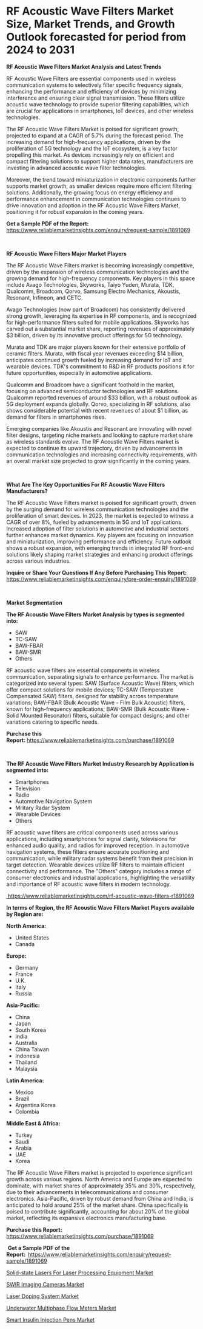 <p><h1>RF Acoustic Wave Filters Market Size, Market Trends, and Growth Outlook forecasted for period from 2024 to 2031</h1></p><p><strong>RF Acoustic Wave Filters Market Analysis and Latest Trends</strong></p>
<p><p>RF Acoustic Wave Filters are essential components used in wireless communication systems to selectively filter specific frequency signals, enhancing the performance and efficiency of devices by minimizing interference and ensuring clear signal transmission. These filters utilize acoustic wave technology to provide superior filtering capabilities, which are crucial for applications in smartphones, IoT devices, and other wireless technologies.</p><p>The RF Acoustic Wave Filters Market is poised for significant growth, projected to expand at a CAGR of 5.7% during the forecast period. The increasing demand for high-frequency applications, driven by the proliferation of 5G technology and the IoT ecosystem, is a key factor propelling this market. As devices increasingly rely on efficient and compact filtering solutions to support higher data rates, manufacturers are investing in advanced acoustic wave filter technologies. </p><p>Moreover, the trend toward miniaturization in electronic components further supports market growth, as smaller devices require more efficient filtering solutions. Additionally, the growing focus on energy efficiency and performance enhancement in communication technologies continues to drive innovation and adoption in the RF Acoustic Wave Filters Market, positioning it for robust expansion in the coming years.</p></p>
<p><strong>Get a Sample PDF of the Report:&nbsp;</strong> <a href="https://www.reliablemarketinsights.com/enquiry/request-sample/1891069?utm_campaign=1570&utm_medium=2&utm_source=Github&utm_content=ia&utm_term=24102024&utm_id=rf-acoustic-wave-filters">https://www.reliablemarketinsights.com/enquiry/request-sample/1891069</a></p>
<p>&nbsp;</p>
<p><strong>RF Acoustic Wave Filters Major Market Players</strong></p>
<p><p>The RF Acoustic Wave Filters market is becoming increasingly competitive, driven by the expansion of wireless communication technologies and the growing demand for high-frequency components. Key players in this space include Avago Technologies, Skyworks, Taiyo Yuden, Murata, TDK, Qualcomm, Broadcom, Qorvo, Samsung Electro Mechanics, Akoustis, Resonant, Infineon, and CETC.</p><p>Avago Technologies (now part of Broadcom) has consistently delivered strong growth, leveraging its expertise in RF components, and is recognized for high-performance filters suited for mobile applications. Skyworks has carved out a substantial market share, reporting revenues of approximately $3 billion, driven by its innovative product offerings for 5G technology.</p><p>Murata and TDK are major players known for their extensive portfolio of ceramic filters. Murata, with fiscal year revenues exceeding $14 billion, anticipates continued growth fueled by increasing demand for IoT and wearable devices. TDK's commitment to R&D in RF products positions it for future opportunities, especially in automotive applications.</p><p>Qualcomm and Broadcom have a significant foothold in the market, focusing on advanced semiconductor technologies and RF solutions. Qualcomm reported revenues of around $33 billion, with a robust outlook as 5G deployment expands globally. Qorvo, specializing in RF solutions, also shows considerable potential with recent revenues of about $1 billion, as demand for filters in smartphones rises.</p><p>Emerging companies like Akoustis and Resonant are innovating with novel filter designs, targeting niche markets and looking to capture market share as wireless standards evolve. The RF Acoustic Wave Filters market is expected to continue its upward trajectory, driven by advancements in communication technologies and increasing connectivity requirements, with an overall market size projected to grow significantly in the coming years.</p></p>
<p>&nbsp;</p>
<p><strong>What Are The Key Opportunities For RF Acoustic Wave Filters Manufacturers?</strong></p>
<p><p>The RF Acoustic Wave Filters market is poised for significant growth, driven by the surging demand for wireless communication technologies and the proliferation of smart devices. In 2023, the market is expected to witness a CAGR of over 8%, fueled by advancements in 5G and IoT applications. Increased adoption of filter solutions in automotive and industrial sectors further enhances market dynamics. Key players are focusing on innovation and miniaturization, improving performance and efficiency. Future outlook shows a robust expansion, with emerging trends in integrated RF front-end solutions likely shaping market strategies and enhancing product offerings across various industries.</p></p>
<p><strong>Inquire or Share Your Questions If Any Before Purchasing This Report:</strong> <a href="https://www.reliablemarketinsights.com/enquiry/pre-order-enquiry/1891069?utm_campaign=1570&utm_medium=2&utm_source=Github&utm_content=ia&utm_term=24102024&utm_id=rf-acoustic-wave-filters">https://www.reliablemarketinsights.com/enquiry/pre-order-enquiry/1891069</a></p>
<p>&nbsp;</p>
<p><strong>Market Segmentation</strong></p>
<p><strong>The RF Acoustic Wave Filters Market Analysis by types is segmented into:</strong></p>
<p><ul><li>SAW</li><li>TC-SAW</li><li>BAW-FBAR</li><li>BAW-SMR</li><li>Others</li></ul></p>
<p><p>RF acoustic wave filters are essential components in wireless communication, separating signals to enhance performance. The market is categorized into several types: SAW (Surface Acoustic Wave) filters, which offer compact solutions for mobile devices; TC-SAW (Temperature Compensated SAW) filters, designed for stability across temperature variations; BAW-FBAR (Bulk Acoustic Wave - Film Bulk Acoustic) filters, known for high-frequency applications; BAW-SMR (Bulk Acoustic Wave - Solid Mounted Resonator) filters, suitable for compact designs; and other variations catering to specific needs.</p></p>
<p><strong>Purchase this Report:&nbsp;</strong><a href="https://www.reliablemarketinsights.com/purchase/1891069?utm_campaign=1570&utm_medium=2&utm_source=Github&utm_content=ia&utm_term=24102024&utm_id=rf-acoustic-wave-filters">https://www.reliablemarketinsights.com/purchase/1891069</a></p>
<p>&nbsp;</p>
<p><strong>The RF Acoustic Wave Filters Market Industry Research by Application is segmented into:</strong></p>
<p><ul><li>Smartphones</li><li>Television</li><li>Radio</li><li>Automotive Navigation System</li><li>Military Radar System</li><li>Wearable Devices</li><li>Others</li></ul></p>
<p><p>RF acoustic wave filters are critical components used across various applications, including smartphones for signal clarity, televisions for enhanced audio quality, and radios for improved reception. In automotive navigation systems, these filters ensure accurate positioning and communication, while military radar systems benefit from their precision in target detection. Wearable devices utilize RF filters to maintain efficient connectivity and performance. The "Others" category includes a range of consumer electronics and industrial applications, highlighting the versatility and importance of RF acoustic wave filters in modern technology.</p></p>
<p><a href="https://www.reliablemarketinsights.com/rf-acoustic-wave-filters-r1891069?utm_campaign=1570&utm_medium=2&utm_source=Github&utm_content=ia&utm_term=24102024&utm_id=rf-acoustic-wave-filters">&nbsp;https://www.reliablemarketinsights.com/rf-acoustic-wave-filters-r1891069</a></p>
<p><strong>In terms of Region, the RF Acoustic Wave Filters Market Players available by Region are:</strong></p>
<p>
    <p> <strong> North America: </strong>
        <ul>
            <li>United States</li>
            <li>Canada</li>
        </ul>
        </p> 
    <p> <strong> Europe: </strong>
        <ul>
            <li>Germany</li>
            <li>France</li>
            <li>U.K.</li>
            <li>Italy</li>
            <li>Russia</li>
        </ul>
        </p> 
    <p> <strong> Asia-Pacific: </strong>
        <ul>
            <li>China</li>
            <li>Japan</li>
            <li>South Korea</li>
            <li>India</li>
            <li>Australia</li>
            <li>China Taiwan</li>
            <li>Indonesia</li>
            <li>Thailand</li>
            <li>Malaysia</li>
        </ul>
        </p> 
    <p> <strong> Latin America: </strong>
        <ul>
            <li>Mexico</li>
            <li>Brazil</li>
            <li>Argentina Korea</li>
            <li>Colombia</li>
        </ul>
        </p> 
    <p> <strong> Middle East & Africa: </strong>
        <ul>
            <li>Turkey</li>
            <li>Saudi</li>
            <li>Arabia</li>
            <li>UAE</li>
            <li>Korea</li>
        </ul>
    </p>
    </p>
<p><p>The RF Acoustic Wave Filters market is projected to experience significant growth across various regions. North America and Europe are expected to dominate, with market shares of approximately 35% and 30%, respectively, due to their advancements in telecommunications and consumer electronics. Asia-Pacific, driven by robust demand from China and India, is anticipated to hold around 25% of the market share. China specifically is poised to contribute significantly, accounting for about 20% of the global market, reflecting its expansive electronics manufacturing base.</p></p>
<p><strong>Purchase this Report: </strong><a href="https://www.reliablemarketinsights.com/purchase/1891069?utm_campaign=1570&utm_medium=2&utm_source=Github&utm_content=ia&utm_term=24102024&utm_id=rf-acoustic-wave-filters">https://www.reliablemarketinsights.com/purchase/1891069</a></p>
<p>&nbsp;<strong>Get a Sample PDF of the Report:&nbsp;&nbsp;</strong><a href="https://www.reliablemarketinsights.com/enquiry/request-sample/1891069?utm_campaign=1570&utm_medium=2&utm_source=Github&utm_content=ia&utm_term=24102024&utm_id=rf-acoustic-wave-filters">https://www.reliablemarketinsights.com/enquiry/request-sample/1891069</a></p>
<p><strong></strong></p>
<p><p><a href="https://www.linkedin.com/pulse/solid-state-lasers-laser-processing-equipment-market-global-raywf?utm_campaign=1570&utm_medium=2&utm_source=Github&utm_content=ia&utm_term=24102024&utm_id=rf-acoustic-wave-filters">Solid-state Lasers For Laser Processing Equipment Market</a></p><p><a href="https://www.linkedin.com/pulse/strategic-forecast-swir-imaging-cameras-market-growth-trends-q4fof?utm_campaign=1570&utm_medium=2&utm_source=Github&utm_content=ia&utm_term=24102024&utm_id=rf-acoustic-wave-filters">SWIR Imaging Cameras Market</a></p><p><a href="https://www.linkedin.com/pulse/laser-doping-system-market-size-share-growth-analysis-type-application-zlx2f?utm_campaign=1570&utm_medium=2&utm_source=Github&utm_content=ia&utm_term=24102024&utm_id=rf-acoustic-wave-filters">Laser Doping System Market</a></p><p><a href="https://www.linkedin.com/pulse/global-underwater-multiphase-flow-meters-market-focus-application-yaopf?utm_campaign=1570&utm_medium=2&utm_source=Github&utm_content=ia&utm_term=24102024&utm_id=rf-acoustic-wave-filters">Underwater Multiphase Flow Meters Market</a></p><p><a href="https://www.linkedin.com/pulse/global-smart-insulin-injection-pens-market-opportunities-2jraf?utm_campaign=1570&utm_medium=2&utm_source=Github&utm_content=ia&utm_term=24102024&utm_id=rf-acoustic-wave-filters">Smart Insulin Injection Pens Market</a></p></p>